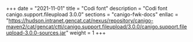 +++
date        = "2021-11-01"
title       = "Codi font"
description = "Codi font canigo.support.fileupload 3.0.0"
sections    = "canigo-fwk-docs"
enllac		= "https://hudson.intranet.gencat.cat/nexus/repository/canigo-maven2/cat/gencat/ctti/canigo.support.fileupload/3.0.0/canigo.support.fileupload-3.0.0-sources.jar"
weight		= 1
+++
